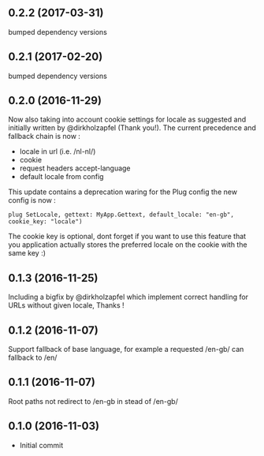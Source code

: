 ## 0.2.2 (2017-03-31)
bumped dependency versions

## 0.2.1 (2017-02-20)
bumped dependency versions

## 0.2.0 (2016-11-29)
Now also taking into account cookie settings for locale as suggested and initially written by @dirkholzapfel (Thank you!).
The current precedence and fallback chain is now :

- locale in url (i.e. /nl-nl/)
- cookie
- request headers accept-language
- default locale from config

This update contains a deprecation waring for the Plug config the new config is now :

```plug SetLocale, gettext: MyApp.Gettext, default_locale: "en-gb", cookie_key: "locale")```

The cookie key is optional, dont forget if you want to use this feature that you application actually stores the preferred locale on the cookie with the same key :)


## 0.1.3 (2016-11-25)
Including a bigfix by @dirkholzapfel which implement correct handling for URLs without given locale, Thanks !

## 0.1.2 (2016-11-07)
Support fallback of base language, for example a requested /en-gb/ can fallback to /en/

## 0.1.1 (2016-11-07)
Root paths not redirect to /en-gb in stead of /en-gb/

## 0.1.0 (2016-11-03)
  - Initial commit
